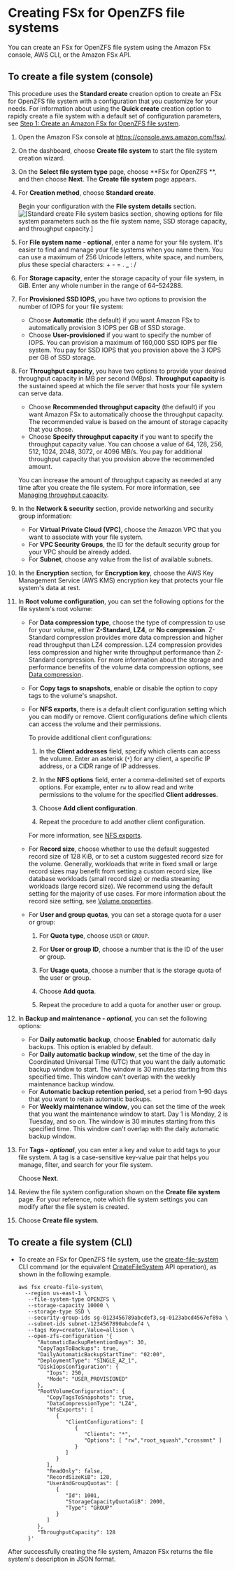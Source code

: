 # Creating FSx for OpenZFS file systems<a name="creating-file-systems"></a>

You can create an FSx for OpenZFS file system using the Amazon FSx console, AWS CLI, or the Amazon FSx API\.

## To create a file system \(console\)<a name="create-file-system-console"></a>

This procedure uses the **Standard create** creation option to create an FSx for OpenZFS file system with a configuration that you customize for your needs\. For information about using the **Quick create** creation option to rapidly create a file system with a default set of configuration parameters, see [Step 1: Create an Amazon FSx for OpenZFS file system](getting-started-step1.md)\.

1. Open the Amazon FSx console at [https://console\.aws\.amazon\.com/fsx/](https://console.aws.amazon.com/fsx/)\.

1. On the dashboard, choose **Create file system** to start the file system creation wizard\.

1. On the **Select file system type** page, choose **FSx for OpenZFS **, and then choose **Next**\. The **Create file system** page appears\.

1. For **Creation method**, choose **Standard create**\.

   Begin your configuration with the **File system details** section\.  
![\[Standard create File system basics section, showing options for file system parameters such as the file system name, SSD storage capacity, and throughput capacity.\]](http://docs.aws.amazon.com/fsx/latest/OpenZFSGuide/images/create-fs-standard.png)

1. For **File system name \- optional**, enter a name for your file system\. It's easier to find and manage your file systems when you name them\. You can use a maximum of 256 Unicode letters, white space, and numbers, plus these special characters: \+ \- = \. \_ : /

1. For **Storage capacity**, enter the storage capacity of your file system, in GiB\. Enter any whole number in the range of 64–524288\.

1. For **Provisioned SSD IOPS**, you have two options to provision the number of IOPS for your file system:
   + Choose **Automatic** \(the default\) if you want Amazon FSx to automatically provision 3 IOPS per GB of SSD storage\.
   + Choose **User\-provisioned** if you want to specify the number of IOPS\. You can provision a maximum of 160,000 SSD IOPS per file system\. You pay for SSD IOPS that you provision above the 3 IOPS per GB of SSD storage\.

1. For **Throughput capacity**, you have two options to provide your desired throughput capacity in MB per second \(MBps\)\. **Throughput capacity** is the sustained speed at which the file server that hosts your file system can serve data\.
   + Choose **Recommended throughput capacity** \(the default\) if you want Amazon FSx to automatically choose the throughput capacity\. The recommended value is based on the amount of storage capacity that you chose\.
   + Choose **Specify throughput capacity** if you want to specify the throughput capacity value\. You can choose a value of 64, 128, 256, 512, 1024, 2048, 3072, or 4096 MB/s\. You pay for additional throughput capacity that you provision above the recommended amount\.

   You can increase the amount of throughput capacity as needed at any time after you create the file system\. For more information, see [Managing throughput capacity](managing-throughput-capacity.md)\.

1. In the **Network & security** section, provide networking and security group information:
   + For **Virtual Private Cloud \(VPC\)**, choose the Amazon VPC that you want to associate with your file system\.
   + For **VPC Security Groups**, the ID for the default security group for your VPC should be already added\.
   + For **Subnet**, choose any value from the list of available subnets\.

1. In the **Encryption** section, for **Encryption key**, choose the AWS Key Management Service \(AWS KMS\) encryption key that protects your file system's data at rest\.

1. In **Root volume configuration**, you can set the following options for the file system's root volume:
   + For **Data compression type**, choose the type of compression to use for your volume, either **Z\-Standard**, **LZ4**, or **No compression**\. Z\-Standard compression provides more data compression and higher read throughput than LZ4 compression\. LZ4 compression provides less compression and higher write throughput performance than Z\-Standard compression\. For more information about the storage and performance benefits of the volume data compression options, see [Data compression](performance.md#perf-data-compression)\.
   + For **Copy tags to snapshots**, enable or disable the option to copy tags to the volume's snapshot\.
   + For **NFS exports**, there is a default client configuration setting which you can modify or remove\. Client configurations define which clients can access the volume and their permissions\.

     To provide additional client configurations:

     1. In the **Client addresses** field, specify which clients can access the volume\. Enter an asterisk \(`*`\) for any client, a specific IP address, or a CIDR range of IP addresses\.

     1. In the **NFS options** field, enter a comma\-delimited set of exports options\. For example, enter `rw` to allow read and write permissions to the volume for the specified **Client addresses**\.

     1. Choose **Add client configuration**\.

     1. Repeat the procedure to add another client configuration\.

     For more information, see [NFS exports](managing-volumes.md#nfs-exports)\.
   + For **Record size**, choose whether to use the default suggested record size of 128 KiB, or to set a custom suggested record size for the volume\. Generally, workloads that write in fixed small or large record sizes may benefit from setting a custom record size, like database workloads \(small record size\) or media streaming workloads \(large record size\)\. We recommend using the default setting for the majority of use cases\. For more information about the record size setting, see [Volume properties](managing-volumes.md#volume-properties)\. 
   + For **User and group quotas**, you can set a storage quota for a user or group:

     1. For **Quota type**, choose `USER` or `GROUP`\.

     1. For **User or group ID**, choose a number that is the ID of the user or group\.

     1. For **Usage quota**, choose a number that is the storage quota of the user or group\.

     1. Choose **Add quota**\.

     1. Repeat the procedure to add a quota for another user or group\.

1. In **Backup and maintenance \- *optional***, you can set the following options:
   + For **Daily automatic backup**, choose **Enabled** for automatic daily backups\. This option is enabled by default\.
   + For **Daily automatic backup window**, set the time of the day in Coordinated Universal Time \(UTC\) that you want the daily automatic backup window to start\. The window is 30 minutes starting from this specified time\. This window can't overlap with the weekly maintenance backup window\.
   + For **Automatic backup retention period**, set a period from 1–90 days that you want to retain automatic backups\.
   + For **Weekly maintenance window**, you can set the time of the week that you want the maintenance window to start\. Day 1 is Monday, 2 is Tuesday, and so on\. The window is 30 minutes starting from this specified time\. This window can't overlap with the daily automatic backup window\.

1. For **Tags \- *optional***, you can enter a key and value to add tags to your file system\. A tag is a case\-sensitive key\-value pair that helps you manage, filter, and search for your file system\.

   Choose **Next**\.

1. Review the file system configuration shown on the **Create file system** page\. For your reference, note which file system settings you can modify after the file system is created\.

1. Choose **Create file system**\.

## To create a file system \(CLI\)<a name="create-file-system-cli"></a>
+ To create an FSx for OpenZFS file system, use the [create\-file\-system](https://docs.aws.amazon.com/cli/latest/reference/fsx/create-file-system.html) CLI command \(or the equivalent [CreateFileSystem](https://docs.aws.amazon.com/fsx/latest/APIReference/API_CreateFileSystem.html) API operation\), as shown in the following example\.

  ```
  aws fsx create-file-system\
    --region us-east-1 \
     --file-system-type OPENZFS \
     --storage-capacity 10000 \
     --storage-type SSD \
     --security-group-ids sg-0123456789abcdef3,sg-0123abcd4567ef89a \
     --subnet-ids subnet-1234567890abcdef4 \
     --tags Key=creator,Value=allison \
     --open-zfs-configuration '{
        "AutomaticBackupRetentionDays": 30,
        "CopyTagsToBackups": true,
        "DailyAutomaticBackupStartTime": "02:00",
        "DeploymentType": "SINGLE_AZ_1",
        "DiskIopsConfiguration": { 
           "Iops": 250,
           "Mode": "USER_PROVISIONED"
        },
        "RootVolumeConfiguration": { 
           "CopyTagsToSnapshots": true,
           "DataCompressionType": "LZ4",
           "NfsExports": [ 
              { 
                 "ClientConfigurations": [ 
                    { 
                       "Clients": "*",
                       "Options": [ "rw","root_squash","crossmnt" ]
                    }
                 ]
              }
           ],
           "ReadOnly": false,
           "RecordSizeKiB": 128,
           "UserAndGroupQuotas": [ 
              { 
                 "Id": 1001,
                 "StorageCapacityQuotaGiB": 2000,
                 "Type": "GROUP"
              }
           ]
        },
        "ThroughputCapacity": 128
     }'
  ```

After successfully creating the file system, Amazon FSx returns the file system's description in JSON format\.